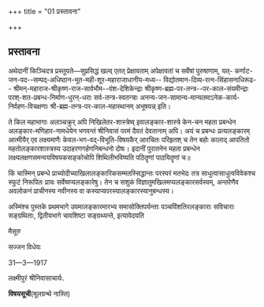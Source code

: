 +++
title = "01 प्रस्तावना"

+++

## प्रस्तावना

अथेदानीं किञ्चिदत्र प्रस्तूयते—सुप्रसिद्धं खल्व् एतत्
प्रेक्षावताम् अपेक्षावतां च सर्वेषां पुरुषाणाम्, यत्-
कर्णाट-जन-पद--सम्पद्-अधिष्ठान-भूत-मही-शूर-महाराजाधानीय-मध्य--
विद्योतमान-दिव्य-रत्न-सिंहासनाधिरूढ--
श्रीमन्-महाराज-श्रीकृष्ण-राज-सार्वभौम--वंश-देशिकेन्द्राः
श्रीकृष्ण-ब्रह्म-पर-तन्त्र--पर-काल-संयमीन्द्राः
परश्-शत-प्रबन्ध-निर्माण-धुरन्-धराः सर्व-तन्त्र-स्वतन्त्राः
अनन्य-जन-सामान्य-मान्यतमाऽनेक-कार्य-निर्वहण-विचक्षणाः
श्री-ब्रह्म-तन्त्र-पर-काल-महास्थानम् अभूषयन्न् इति।

ते किल महाभागाः अलञ्चक्रुर् अपि निखिलेतर-शास्त्रेष्व् इवालङ्कार-शास्त्रे केन-चन
महता प्रबन्धेन अलङ्कार-मणिहार-नामधेयेन भगवन्तं श्रीनिवासं परमं दैवतं देवतानाम् अपि।
अयं च प्रबन्धः प्रत्यलङ्कारम् आत्मीयैर् एव लक्ष्यमाणैः
केवल-भग-वद्-विभूति-विषयकैर् आरचितः परिहृतश् च तेन बहोः कालाद् आपतितो
महतोलङ्कारशास्त्रस्य उदाहरणगर्हणनिबन्धनो दोषः। इदानीं पुरातनेन महता
प्रबन्धेन लक्ष्यलक्षणसमन्वयविषयकसङ्कोचोपि शिथिलीभविष्यति पठितॄणां
पाठयितॄणां च॥

किं चास्मिन् प्रबन्धे प्राच्योदीच्याखिलालङ्कारिकसम्मतस्सिद्धान्तः
परस्परं मतभेदः तत्र साधुत्वासाधुत्वविवेकश्च स्फुटं निरूपितः प्रायः
सर्वेष्वप्यलङ्कारेषु। तेन च सशुकं विज्ञातुमखिलमप्यलङ्कारसर्वस्वम्,
अन्तरेणैव अवलोकनं प्राचीनस्य नवीनस्य वा
कस्याप्यपरस्यालङ्कारस्यानुबन्धस्य।

अस्मिंश्च पुस्तके प्रथमभागे उपमालङ्कारमारभ्य समासोक्तिपर्यन्ताः
पञ्चविंशतिरलङ्काराः सविचाराः सङ्ग्रथिताः, द्वितीयभागे चावशिष्टा
सङ्ग्रथ्यन्ते, इत्यावेदयति

मैसूरु

सज्जन विधेयः



31—3—1917

लक्ष्मीपुरं श्रीनिवासाचार्यः.





**विषयसूची**(मूलग्रन्थे नास्ति)
